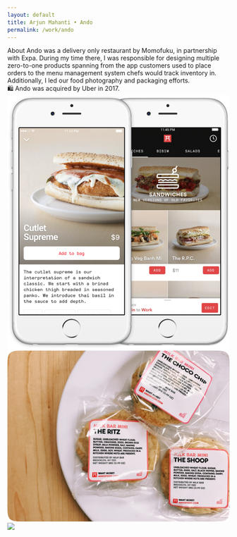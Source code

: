 ```yaml
---
layout: default 
title: Arjun Mahanti • Ando
permalink: /work/ando
---
```


<section class="page-header">
    <div class="row">
        <span class="title">About</span>
        <span class="subtitle">Ando was a delivery only restaurant by Momofuku, in partnership with Expa.
During my time there, I was responsible for designing multiple zero-to-one products spanning from the app customers used to place orders to the menu management system chefs would track inventory in. Additionally, I led our food photography and packaging efforts.</span>
</div>
<div class="callout">
<span>🛍️ Ando was acquired by Uber in 2017.</span>
</div>
</section>
<section>
    <img src="/img/work/ando/01@2x.png">
</section>
<section>
    <img src="/img/work/ando/02@2x.png">
</section>
<section>
    <img src="/img/work/ando/03@2x.png">
</section>